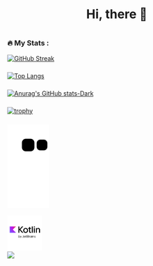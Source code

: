
<h1 align=center>Hi, there 👋<h1>

### :fire: My Stats :
[![GitHub Streak](http://github-readme-streak-stats.herokuapp.com?user=arqam365&theme=vision-friendly-dark)](https://git.io/streak-stats)
###
[![Top Langs](https://github-readme-stats.vercel.app/api/top-langs/?username=arqam365&layout=compact&theme=vision-friendly-dark)](https://github.com/anuraghazra/github-readme-stats)
###
[![Anurag's GitHub stats-Dark](https://github-readme-stats.vercel.app/api?username=arqam365&show_icons=true&theme=vision-friendly-dark)](https://github.com/anuraghazra/github-readme-stats#gh-dark-mode-only)
###
[![trophy](https://github-profile-trophy.vercel.app/?username=arqam365&theme=onedark)](https://github.com/ryo-ma/github-profile-trophy)
###
![Snake animation](https://github.com/arqam365/arqam365/blob/output/github-contribution-grid-snake.svg)
  
<div>
  <img src="https://raw.githubusercontent.com/devicons/devicon/master/icons/kotlin/kotlin-original-wordmark.svg" title="Kotlin" alt="Kotlin" width="80" height="80"/>&nbsp;
</div>
  
  
<a href="https://visitcount.itsvg.in">
  <img src="https://visitcount.itsvg.in/api?id=arqam365&label=Profile%20Views&color=8&icon=5&pretty=false" />
</a>
